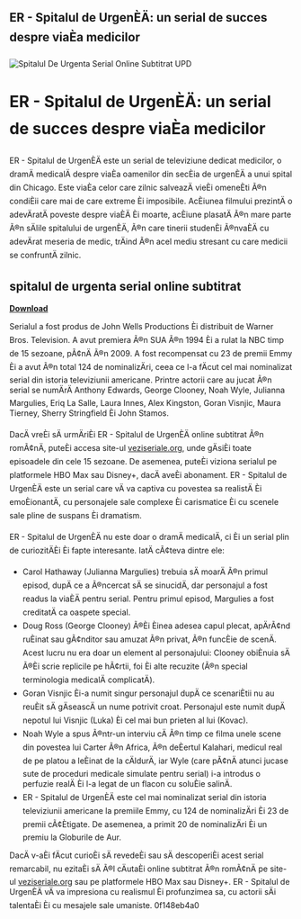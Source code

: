 ## ER - Spitalul de UrgenÈÄ: un serial de succes despre viaÈa medicilor

 
![Spitalul De Urgenta Serial Online Subtitrat UPD](https://encrypted-tbn3.gstatic.com/images?q=tbn:ANd9GcQITGLIiLe91lPEy_7XSWgD-r9bE-acsDxKx53-8msbkjcvXAivvnYuGUMs)

 
# ER - Spitalul de UrgenÈÄ: un serial de succes despre viaÈa medicilor
 
ER - Spitalul de UrgenÈÄ este un serial de televiziune dedicat medicilor, o dramÄ medicalÄ despre viaÈa oamenilor din secÈia de urgenÈÄ a unui spital din Chicago. Este viaÈa celor care zilnic salveazÄ vieÈi omeneÈti Ã®n condiÈii care mai de care extreme Èi imposibile. AcÈiunea filmului prezintÄ o adevÄratÄ poveste despre viaÈÄ Èi moarte, acÈiune plasatÄ Ã®n mare parte Ã®n sÄlile spitalului de urgenÈÄ, Ã®n care tinerii studenÈi Ã®nvaÈÄ cu adevÄrat meseria de medic, trÄind Ã®n acel mediu stresant cu care medicii se confruntÄ zilnic.
 
## spitalul de urgenta serial online subtitrat


[**Download**](https://www.google.com/url?q=https%3A%2F%2Fcinurl.com%2F2tLlTi&sa=D&sntz=1&usg=AOvVaw29Z3tEIgCvR55jSvXPFm57)

 
Serialul a fost produs de John Wells Productions Èi distribuit de Warner Bros. Television. A avut premiera Ã®n SUA Ã®n 1994 Èi a rulat la NBC timp de 15 sezoane, pÃ¢nÄ Ã®n 2009. A fost recompensat cu 23 de premii Emmy Èi a avut Ã®n total 124 de nominalizÄri, ceea ce l-a fÄcut cel mai nominalizat serial din istoria televiziunii americane. Printre actorii care au jucat Ã®n serial se numÄrÄ Anthony Edwards, George Clooney, Noah Wyle, Julianna Margulies, Eriq La Salle, Laura Innes, Alex Kingston, Goran Visnjic, Maura Tierney, Sherry Stringfield Èi John Stamos.
 
DacÄ vreÈi sÄ urmÄriÈi ER - Spitalul de UrgenÈÄ online subtitrat Ã®n romÃ¢nÄ, puteÈi accesa site-ul [veziseriale.org](https://veziseriale.org/seriale/er-spitalul-de-urgenta-1994/), unde gÄsiÈi toate episoadele din cele 15 sezoane. De asemenea, puteÈi viziona serialul pe platformele HBO Max sau Disney+, dacÄ aveÈi abonament. ER - Spitalul de UrgenÈÄ este un serial care vÄ va captiva cu povestea sa realistÄ Èi emoÈionantÄ, cu personajele sale complexe Èi carismatice Èi cu scenele sale pline de suspans Èi dramatism.
  
ER - Spitalul de UrgenÈÄ nu este doar o dramÄ medicalÄ, ci Èi un serial plin de curiozitÄÈi Èi fapte interesante. IatÄ cÃ¢teva dintre ele:
 
- Carol Hathaway (Julianna Margulies) trebuia sÄ moarÄ Ã®n primul episod, dupÄ ce a Ã®ncercat sÄ se sinucidÄ, dar personajul a fost readus la viaÈÄ pentru serial. Pentru primul episod, Margulies a fost creditatÄ ca oaspete special.
- Doug Ross (George Clooney) Ã®Èi Èinea adesea capul plecat, apÄrÃ¢nd ruÈinat sau gÃ¢nditor sau amuzat Ã®n privat, Ã®n funcÈie de scenÄ. Acest lucru nu era doar un element al personajului: Clooney obiÈnuia sÄ Ã®Èi scrie replicile pe hÃ¢rtii, foi Èi alte recuzite (Ã®n special terminologia medicalÄ complicatÄ).
- Goran Visnjic Èi-a numit singur personajul dupÄ ce scenariÈtii nu au reuÈit sÄ gÄseascÄ un nume potrivit croat. Personajul este numit dupÄ nepotul lui Visnjic (Luka) Èi cel mai bun prieten al lui (Kovac).
- Noah Wyle a spus Ã®ntr-un interviu cÄ Ã®n timp ce filma unele scene din povestea lui Carter Ã®n Africa, Ã®n deÈertul Kalahari, medicul real de pe platou a leÈinat de la cÄldurÄ, iar Wyle (care pÃ¢nÄ atunci jucase sute de proceduri medicale simulate pentru serial) i-a introdus o perfuzie realÄ Èi l-a legat de un flacon cu soluÈie salinÄ.
- ER - Spitalul de UrgenÈÄ este cel mai nominalizat serial din istoria televiziunii americane la premiile Emmy, cu 124 de nominalizÄri Èi 23 de premii cÃ¢Ètigate. De asemenea, a primit 20 de nominalizÄri Èi un premiu la Globurile de Aur.

DacÄ v-aÈi fÄcut curioÈi sÄ revedeÈi sau sÄ descoperiÈi acest serial remarcabil, nu ezitaÈi sÄ Ã®l cÄutaÈi online subtitrat Ã®n romÃ¢nÄ pe site-ul [veziseriale.org](https://veziseriale.org/seriale/er-spitalul-de-urgenta-1994/) sau pe platformele HBO Max sau Disney+. ER - Spitalul de UrgenÈÄ vÄ va impresiona cu realismul Èi profunzimea sa, cu actorii sÄi talentaÈi Èi cu mesajele sale umaniste.
 0f148eb4a0
